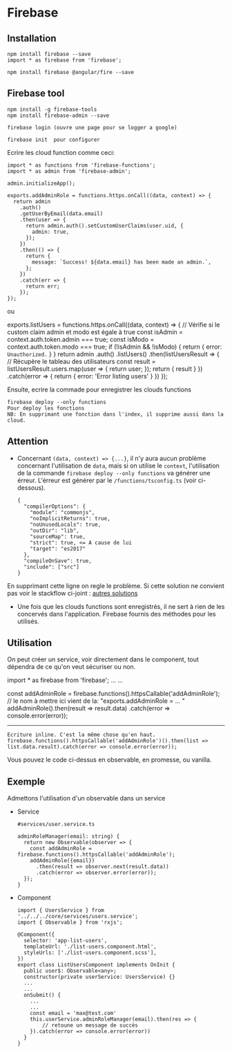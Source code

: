 # Firebase

## Installation

    npm install firebase --save
    import * as firebase from 'firebase';

    npm install firebase @angular/fire --save

## Firebase tool

    npm install -g firebase-tools
    npm install firebase-admin --save

    firebase login (ouvre une page pour se logger a google)

    firebase init  pour configurer

Ecrire les cloud function comme ceci:

    import * as functions from 'firebase-functions';
    import * as admin from 'firebase-admin';

    admin.initializeApp();

    exports.addAdminRole = functions.https.onCall((data, context) => {
      return admin
        .auth()
        .getUserByEmail(data.email)
        .then(user => {
          return admin.auth().setCustomUserClaims(user.uid, {
            admin: true,
          });
        })
        .then(() => {
          return {
            message: `Success! ${data.email} has been made an admin.`,
          };
        })
        .catch(err => {
          return err;
        });
    });

ou

exports.listUsers = functions.https.onCall((data, context) => {
// Vérifie si le custom claim admin et modo est égale à true
const isAdmin = context.auth.token.admin === true;
const isModo = context.auth.token.modo === true;
if (!isAdmin && !isModo) {
return { error: `Unauthorized.` }
}
return admin
.auth()
.listUsers()
.then(listUsersResult => {
// Récupère le tableau des utilisateurs
const result = listUsersResult.users.map(user => {
return user;
});
return { result }
})
.catch(error => {
return { error: 'Error listing users' }
})
});

Ensuite, ecrire la commade pour enregistrer les clouds functions

    firebase deploy --only functions
    Pour deploy les fonctions
    NB: En supprimant une fonction dans l'index, il supprime aussi dans la cloud.

## Attention

- Concernant `(data, context) => {...}`, il n'y aura aucun problème concernant l'utilisation de `data`, mais si on utilise le `context`, l'utilisation de la commande `firebase deploy --only functions` va générer une érreur. L'érreur est générer par le `/functions/tsconfig.ts` (voir ci-dessous).


      {
        "compilerOptions": {
          "module": "commonjs",
          "noImplicitReturns": true,
          "noUnusedLocals": true,
          "outDir": "lib",
          "sourceMap": true,
          "strict": true, <= A cause de lui
          "target": "es2017"
        },
        "compileOnSave": true,
        "include": ["src"]
      }

En supprimant cette ligne on regle le problème. Si cette solution ne convient pas voir le stackflow ci-joint : [autres solutions](https://stackoverflow.com/questions/55167069/firebase-cloud-functions-object-possibly-undefined)

- Une fois que les clouds functions sont enregistrés, il ne sert à rien de les concervés dans l'application. Firebase fournis des méthodes pour les utilisés.

## Utilisation

On peut créer un service, voir directement dans le component, tout dépendra de ce qu'on veut sécuriser ou non.

import \* as firebase from 'firebase';
...
...

const addAdminRole = firebase.functions().httpsCallable('addAdminRole'); // le nom à mettre ici vient de la: "exports.addAdminRole = ... "
addAdminRole().then(result => result.data)
.catch(error => console.error(error));

---

    Ecriture inline. C'est la même chose qu'en haut.
    firebase.functions().httpsCallable('addAdminRole')().then(list => list.data.result).catch(error => console.error(error));

Vous pouvez le code ci-dessus en observable, en promesse, ou vanilla.

## Exemple

Admettons l'utilisation d'un observable dans un service

- Service


      #services/user.service.ts

      adminRoleManager(email: string) {
        return new Observable(observer => {
          const addAdminRole = firebase.functions().httpsCallable('addAdminRole');
          addAdminRole({email})
            .then(result => observer.next(result.data))
            .catch(error => observer.error(error));
        });
      }

- Component

      import { UsersService } from '../../../core/services/users.service';
      import { Observable } from 'rxjs';

      @Component({
        selector: 'app-list-users',
        templateUrl: './list-users.component.html',
        styleUrls: ['./list-users.component.scss'],
      })
      export class ListUsersComponent implements OnInit {
        public user$: Observable<any>;
        constructor(private userService: UsersService) {}
        ...
        ...
        onSubmit() {
          ...
          ...
          const email = 'max@test.com'
          this.userService.adminRoleManager(email).then(res => {
              // retoune un message de succès
          }).catch(error => console.error(error))
        }
      }
